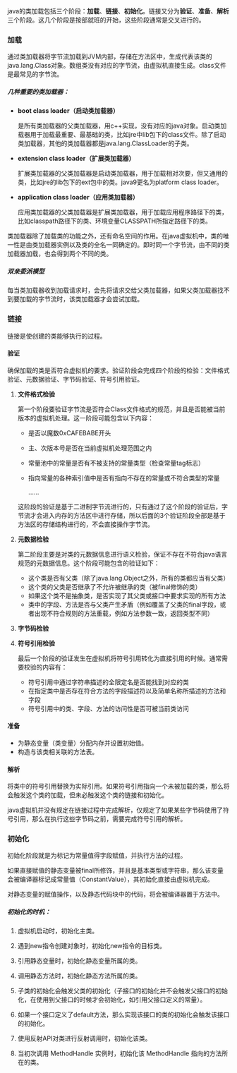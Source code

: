 java的类加载包括三个阶段：**加载**、**链接**、**初始化**。链接又分为**验证**、**准备**、**解析**三个阶段。这几个阶段是按部就班的开始，这些阶段通常是交叉进行的。

### 加载

通过类加载器将字节流加载到JVM内部，存储在方法区中，生成代表该类的java.lang.Class对象。数组类没有对应的字节流，由虚拟机直接生成。class文件是最常见的字节流。

##### 几种重要的类加载器：

- **boot class loader（启动类加载器）**

  是所有类加载器的父类加载器，用c++实现，没有对应的java对象。启动类加载器用于加载最重要、最基础的类，比如jre中lib包下的class文件。除了启动类加载器，其他的类加载器都是java.lang.ClassLoader的子类。

- **extension class loader（扩展类加载器）**

  扩展类加载器的父类加载器是启动类加载器，用于加载相对次要，但又通用的类，比如jre的lib包下的ext包中的类。java9更名为platform class loader。

- **application class loader（应用类加载器）**

  应用类加载器的父类加载器是扩展类加载器，用于加载应用程序路径下的类，比如classpath路径下的类、环境变量CLASSPATH所指定路径下的类。

类加载器除了加载类的功能之外，还有命名空间的作用。在java虚拟机中，类的唯一性是由类加载器实例以及类的全名一同确定的。即时同一个字节流，由不同的类加载器加载，也会得到两个不同的类。

##### 双亲委派模型

每当类加载器收到加载请求时，会先将请求交给父类加载器，如果父类加载器找不到要加载的字节流时，该类加载器才会尝试加载。

### 链接

链接是使创建的类能够执行的过程。

#### 验证

确保加载的类是否符合虚拟机的要求。验证阶段会完成四个阶段的检验：文件格式验证、元数据验证、字节码验证、符号引用验证。

1. **文件格式检验**

   第一个阶段要验证字节流是否符合Class文件格式的规范，并且是否能被当前版本的虚拟机处理。这一阶段可能包含以下内容：

   - 是否以魔数0xCAFEBABE开头

   - 主、次版本号是否在当前虚拟机处理范围之内

   - 常量池中的常量是否有不被支持的常量类型（检查常量tag标志）

   - 指向常量的各种索引值中是否有指向不存在的常量或不符合类型的常量

     ......

   这阶段的验证是基于二进制字节流进行的，只有通过了这个阶段的验证后，字节流才会进入内存的方法区中进行存储，所以后面的3个验证阶段全部是基于方法区的存储结构进行的，不会直接操作字节流。

2. **元数据检验**

   第二阶段主要是对类的元数据信息进行语义检验，保证不存在不符合java语言规范的元数据信息。这个阶段可能包含的验证如下：

   - 这个类是否有父类（除了java.lang.Object之外，所有的类都应当有父类）
   - 这个类的父类是否继承了不允许被继承的类（被final修饰的类）
   - 如果这个类不是抽象类，是否实现了其父类或接口中要求实现的所有方法
   - 类中的字段、方法是否与父类产生矛盾（例如覆盖了父类的final字段，或者出现不符合规则的方法重载，例如方法参数一致，返回类型不同）

3. **字节码检验**

4. **符号引用检验**

   最后一个阶段的验证发生在虚拟机将符号引用转化为直接引用的时候。通常需要校验的内容有：

   - 符号引用中通过字符串描述的全限定名是否能找到对应的类
   - 在指定类中是否存在符合方法的字段描述符以及简单名称所描述的方法和字段
   - 符号引用中的类、字段、方法的访问性是否可被当前类访问

#### 准备

- 为静态变量（类变量）分配内存并设置初始值。
- 构造与该类相关联的方法表。

#### 解析

将类中的符号引用替换为实际引用。如果符号引用指向一个未被加载的类，那么将会触发这个类的加载，但未必触发这个类的链接和初始化。

java虚拟机并没有规定在链接过程中完成解析，仅规定了如果某些字节码使用了符号引用，那么在执行这些字节码之前，需要完成符号引用的解析。

### 初始化

初始化阶段就是为标记为常量值得字段赋值，并执行<clinit>方法的过程。

如果直接赋值的静态变量被final所修饰，并且是基本类型或字符串，那么该变量会被编译器标记成常量值（ConstantValue），其初始化直接由虚拟机完成。

对静态变量的赋值操作，以及静态代码块中的代码，将会被编译器置于<clinit>方法中。

##### 初始化的时机：

1. 虚拟机启动时，初始化主类。

2. 遇到new指令创建对象时，初始化new指令的目标类。

3. 引用静态变量时，初始化静态变量所属的类。

4. 调用静态方法时，初始化静态方法所属的类。

5. 子类的初始化会触发父类的初始化（子接口的初始化并不会触发父接口的初始化，在使用到父接口的时候才会初始化，如引用父接口定义的常量）。

6. 如果一个接口定义了default方法，那么实现该接口的类的初始化会触发该接口的初始化。

7. 使用反射API对类进行反射调用时，初始化该类。

8. 当初次调用 MethodHandle 实例时，初始化该 MethodHandle 指向的方法所在的类。







